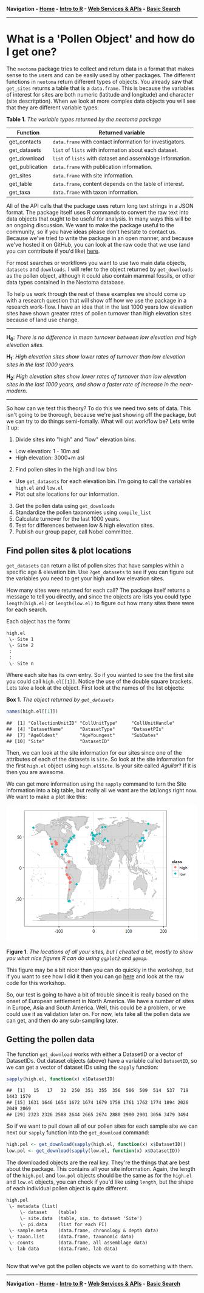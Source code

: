 **Navigation - [Home](https://github.com/SimonGoring/Neotoma-Workshop_Oct2013/blob/master/README.md) - [Intro to R](https://github.com/SimonGoring/Neotoma-Workshop_Oct2013/blob/master/IntroToR/IntroR_1.md) - [Web Services & APIs](https://github.com/SimonGoring/Neotoma-Workshop_Oct2013/blob/master/WebServices/WebServices.md) - [Basic Search](https://github.com/SimonGoring/Neotoma-Workshop_Oct2013/blob/master/BasicSearches/BasicSearches.md)**

-------------------------------------




What is a 'Pollen Object' and how do I get one?
========================================================
The `neotoma` package tries to collect and return data in a format that makes sense to the users and can be easily used by other packages.  The different functions in `neotoma` return different types of objects.  You already saw that `get_sites` returns a table that is a `data.frame`.  This is because the variables of interest for sites are both numeric (latitude and longitude) and character (site descritption).  When we look at more complex data objects you will see that they are different variable types:

**Table 1**. *The variable types returned by the neotoma package*

**Function** | **Returned variable**
------------ | ---------------------
get_contacts | `data.frame` with contact information for investigators.
get_datasets | `list` of `lists` with information about each dataset.
get_download | `list` of `lists` with dataset and assemblage information.
get_publication | `data.frame` with publication information.
get_sites | `data.frame` with site information.
get_table | `data.frame`, content depends on the table of interest.
get_taxa | `data.frame` with taxon information.

All of the API calls that the package uses return long text strings in a JSON format.  The package itself uses R commands to convert the raw text into data objects that ought to be useful for analysis.  In many ways this will be an ongoing discussion.  We want to make the package useful to the community, so if you have ideas please don't hesitate to contact us.  Because we've tried to write the package in an open manner, and because we've hosted it on GitHub, you can look at the raw code that we use (and you can contribute if you'd like) [here](https://github.com/ropensci/neotoma).

For most searches or workflows you want to use two main data objects, `datasets` and `downloads`.  I will refer to the object returned by `get_downloads` as the pollen object, although it could also contain mammal fossils, or other data types contained in the Neotoma database.

To help us work through the rest of these examples we should come up with a research question that will show off how we use the package in a research work-flow.  I have an idea that in the last 1000 years low elevation sites have shown greater rates of pollen turnover than high elevation sites because of land use change.

-------------------------------------------------

**H<sub>0</sub>**: *There is no difference in mean turnover between low elevation and high elevation sites.*

**H<sub>1</sub>**: *High elevation sites show lower rates of turnover than low elevation sites in the last 1000 years.*

**H<sub>2</sub>**: *High elevation sites show lower rates of turnover than low elevation sites in the last 1000 years, and show a faster rate of increase in the near-modern.*

-------------------------------------------------

So how can we test this theory?  To do this we need two sets of data.  This isn't going to be thorough, because we're just showing off the package, but we can try to do things semi-fomally.  What will out workflow be?  Lets write it up:

1.  Divide sites into "high" and "low" elevation bins.
  * Low elevation:  1 - 10m asl
  * High elevation: 3000+m asl
2.  Find pollen sites in the high and low bins
  * Use `get_datasets` for each elevation bin.  I'm going to call the variables `high.el` and `low.el`
  * Plot out site locations for our information.
3.  Get the pollen data using `get_downloads`
4.  Standardize the pollen taxonomies using `compile_list`
5.  Calculate turnover for the last 1000 years.
6.  Test for differences between low & high elevation sites.
7.  Publish our group paper, call Nobel committee.

Find pollen sites & plot locations
----------------------------------------
`get_datasets` can return a list of pollen sites that have samples within a specific age & elevation bin.  Use `?get_datasets` to see if you can figure out the variables you need to get your high and low elevation sites.




How many sites were returned for each call?  The package itself returns a message to tell you directly, and since the objects are lists you could type `length(high.el)` or `length(low.el)` to figure out how many sites there were for each search.

Each object has the form:

```
high.el
 \- Site 1
 \- Site 2
 :
 :
 \- Site n
```

Where each site has its own entry.  So if you wanted to see the the first site you could call `high.el[[1]]`.  Notice the use of the double square brackets.  Lets take a look at the object.  First look at the names of the list objects:

**Box 1**. *The object returned by `get_datasets`*

```r
names(high.el[[1]])
```

```
##  [1] "CollectionUnitID" "CollUnitType"     "CollUnitHandle"  
##  [4] "DatasetName"      "DatasetType"      "DatasetPIs"      
##  [7] "AgeOldest"        "AgeYoungest"      "SubDates"        
## [10] "Site"             "DatasetID"
```


Then, we can look at the site information for our sites since one of the attributes of each of the datasets is `Site`.  So look at the site information for the first `high.el` object using `high.el$Site`.  Is your site called *Aguilar*?  If it is then you are awesome.

We can get more information using the `sapply` command to turn the Site information into a big table, but really all we want are the lat/longs right now.  We want to make a plot like this:

![plot of chunk unnamed-chunk-4](figure/unnamed-chunk-4.png) 

**Figure 1**. *The locations of all your sites, but I cheated a bit, mostly to show you what nice figures R can do using `ggplot2` and `ggmap`.*

This figure may be a bit nicer than you can do quickly in the workshop, but if you want to see how I did it then you can go [here]() and look at the raw code for this workshop.

So, our test is going to have a bit of trouble since it is really based on the onset of European settlement in North America.  We have a number of sites in Europe, Asia and South America.  Well, this could be a problem, or we could use it as validation later on.  For now, lets take all the pollen data we can get, and then do any sub-sampling later.

Getting the pollen data
---------------------------------------------

The function `get_download` works with either a DatasetID or a vector of DatasetIDs.  Out dataset objects (above) have a variable called `DatasetID`, so we can get a vector of dataset IDs using the `sapply` function:


```r
sapply(high.el, function(x) x$DatasetID)
```

```
##  [1]   15   17   32  250  351  355  356  506  509  514  537  719 1443 1579
## [15] 1631 1646 1654 1672 1674 1679 1758 1761 1762 1774 1894 2026 2049 2069
## [29] 2323 2326 2588 2644 2665 2674 2880 2900 2901 3056 3479 3494
```


So if we want to pull down all of our pollen sites for each sample site we can next our `sapply` function into the `get_download` command:


```r
high.pol <- get_download(sapply(high.el, function(x) x$DatasetID))
low.pol <- get_download(sapply(low.el, function(x) x$DatasetID))
```


The downloaded objects are the real key.  They're the things that are best about the package.  This contains all your site information.  Again, the length of the `high.pol` and `low.pol` objects should be the same as for the `high.el` and `low.el` objects, you can check if you'd like using `length`, but the shape of each individual pollen object is quite different.

```
high.pol
 \- metadata (list)
     \- dataset    (table)
     \- site.data  (table, sim. to dataset 'Site')
     \- pi.data    (list for each PI)
 \- sample.meta    (data.frame, chronology & depth data)
 \- taxon.list     (data.frame, taxonomic data)
 \- counts         (data.frame, all assemblage data)
 \- lab data       (data.frame, lab data)
 
```

Now that we've got the pollen objects we want to do something with them.

-----------------

**Navigation - [Home](https://github.com/SimonGoring/Neotoma-Workshop_Oct2013/blob/master/README.md) - [Intro to R](https://github.com/SimonGoring/Neotoma-Workshop_Oct2013/blob/master/IntroToR/IntroR_1.md) - [Web Services & APIs](https://github.com/SimonGoring/Neotoma-Workshop_Oct2013/blob/master/WebServices/WebServices.md) - [Basic Search](https://github.com/SimonGoring/Neotoma-Workshop_Oct2013/blob/master/BasicSearches/BasicSearches.md)**
